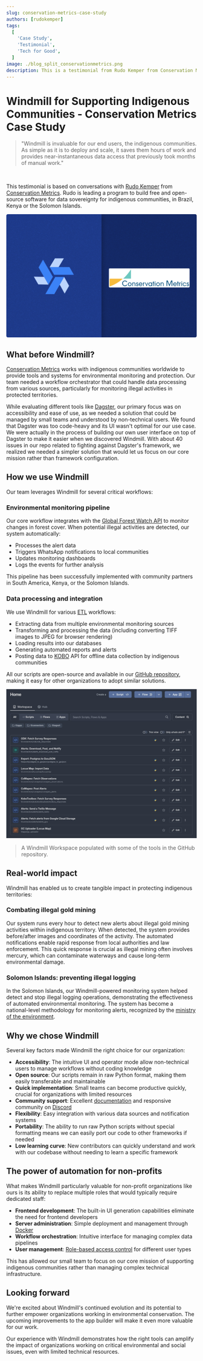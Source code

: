 ```yaml
---
slug: conservation-metrics-case-study
authors: [rudokemper]
tags:
  [
    'Case Study',
    'Testimonial',
    'Tech for Good',
  ]
image: ./blog_split_conservationmetrics.png
description: This is a testimonial from Rudo Kemper from Conservation Metrics about how Windmill has helped them build open-source software for indigenous communities, enabling automated data processing and critical alerts for environmental protection.
---
```


# Windmill for Supporting Indigenous Communities - Conservation Metrics Case Study

> "Windmill is invaluable for our end users, the indigenous communities. As simple as it is to deploy and scale, it saves them hours of work and provides near-instantaneous data access that previously took months of manual work."

<br/>

This testimonial is based on conversations with [Rudo Kemper](https://www.linkedin.com/in/rudo-kemper/) from [Conservation Metrics](https://conservationmetrics.com/). Rudo is leading a program to build free and open-source software for data sovereignty for indigenous communities, in Brazil, Kenya or the Solomon Islands.

![Windmill Conservation Metrics](./blog_split_conservationmetrics.png)

## What before Windmill?

[Conservation Metrics](https://conservationmetrics.com/) works with indigenous communities worldwide to provide tools and systems for environmental monitoring and protection. Our team needed a workflow orchestrator that could handle data processing from various sources, particularly for monitoring illegal activities in protected territories.

While evaluating different tools like [Dagster](https://dagster.io/), our primary focus was on accessibility and ease of use, as we needed a solution that could be managed by small teams and understood by non-technical users. We found that Dagster was too code-heavy and its UI wasn't optimal for our use case. We were actually in the process of building our own user interface on top of Dagster to make it easier when we discovered Windmill. With about 40 issues in our repo related to fighting against Dagster's framework, we realized we needed a simpler solution that would let us focus on our core mission rather than framework configuration.

## How we use Windmill

Our team leverages Windmill for several critical workflows:

### Environmental monitoring pipeline

Our core workflow integrates with the [Global Forest Watch API](https://www.globalforestwatch.org/) to monitor changes in forest cover. When potential illegal activities are detected, our system automatically:
- Processes the alert data
- Triggers WhatsApp notifications to local communities
- Updates monitoring dashboards
- Logs the events for further analysis

This pipeline has been successfully implemented with community partners in South America, Kenya, or the Solomon Islands.

### Data processing and integration

We use Windmill for various [ETL](/docs/core_concepts/data_pipelines) workflows:
- Extracting data from multiple environmental monitoring sources
- Transforming and processing the data (including converting TIFF images to JPEG for browser rendering)
- Loading results into our databases
- Generating automated reports and alerts
- Posting data to [KOBO](https://www.kobotoolbox.org/) API for offline data collection by indigenous communities

All our scripts are open-source and available in our [GitHub repository](https://github.com/ConservationMetrics/gc-scripts-hub), making it easy for other organizations to adopt similar solutions.

![Windmill workspace](./windmill_workspace.jpg "Windmill workspace")

> A Windmill Workspace populated with some of the tools in the GitHub repository.

## Real-world impact

Windmill has enabled us to create tangible impact in protecting indigenous territories:

### Combating illegal gold mining

Our system runs every hour to detect new alerts about illegal gold mining activities within indigenous territory. When detected, the system provides before/after images and coordinates of the activity. The automated notifications enable rapid response from local authorities and law enforcement. This quick response is crucial as illegal mining often involves mercury, which can contaminate waterways and cause long-term environmental damage.

### Solomon Islands: preventing illegal logging

In the Solomon Islands, our Windmill-powered monitoring system helped detect and stop illegal logging operations, demonstrating the effectiveness of automated environmental monitoring. The system has become a national-level methodology for monitoring alerts, recognized by the [ministry of the environment](https://solomons.gov.sb/ministry-of-environment-climate-change-disaster-management-and-meteorology/).

## Why we chose Windmill

Several key factors made Windmill the right choice for our organization:

- **Accessibility**: The intuitive UI and operator mode allow non-technical users to manage workflows without coding knowledge
- **Open source**: Our scripts remain in raw Python format, making them easily transferable and maintainable
- **Quick implementation**: Small teams can become productive quickly, crucial for organizations with limited resources
- **Community support**: Excellent [documentation](/docs/intro) and responsive community on [Discord](https://discord.com/invite/V7PM2YHsPB)
- **Flexibility**: Easy integration with various data sources and notification systems
- **Portability**: The ability to run raw Python scripts without special formatting means we can easily port our code to other frameworks if needed
- **Low learning curve**: New contributors can quickly understand and work with our codebase without needing to learn a specific framework

## The power of automation for non-profits

What makes Windmill particularly valuable for non-profit organizations like ours is its ability to replace multiple roles that would typically require dedicated staff:

- **Frontend development**: The built-in UI generation capabilities eliminate the need for frontend developers
- **Server administration**: Simple deployment and management through [Docker](/docs/advanced/self_host#docker)
- **Workflow orchestration**: Intuitive interface for managing complex data pipelines
- **User management**: [Role-based access control](/docs/core_concepts/roles_and_permissions) for different user types

This has allowed our small team to focus on our core mission of supporting indigenous communities rather than managing complex technical infrastructure.

## Looking forward

We're excited about Windmill's continued evolution and its potential to further empower organizations working in environmental conservation. The upcoming improvements to the app builder will make it even more valuable for our work.

Our experience with Windmill demonstrates how the right tools can amplify the impact of organizations working on critical environmental and social issues, even with limited technical resources.
